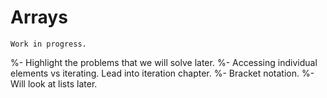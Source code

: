 # Arrays

```{warning}
Work in progress.
```

%- Highlight the problems that we will solve later.
%- Accessing individual elements vs iterating. Lead into iteration chapter.
%- Bracket notation.
%- Will look at lists later.
